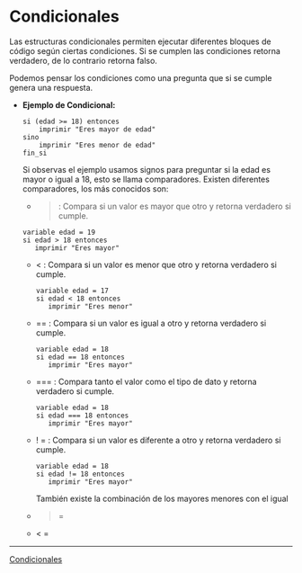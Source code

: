 # Condicionales
Las estructuras condicionales permiten ejecutar diferentes bloques de código según ciertas condiciones. Si se cumplen las condiciones retorna verdadero, de lo contrario retorna falso.

Podemos pensar los condiciones como una pregunta que si se cumple genera una respuesta.

- **Ejemplo de Condicional:**
    ```
    si (edad >= 18) entonces
        imprimir "Eres mayor de edad"
    sino
        imprimir "Eres menor de edad"
    fin_si
    ```
    
	Si observas el ejemplo usamos signos para preguntar si la edad es mayor o igual a 18, esto se llama comparadores. Existen diferentes comparadores, los más conocidos son:
    
    - > : Compara si un valor es mayor que otro y retorna verdadero si cumple.
    
    ```
    variable edad = 19
    si edad > 18 entonces
       imprimir "Eres mayor"
    ```
    
    - < : Compara si un valor es menor que otro y retorna verdadero si cumple.
        
        ```
        variable edad = 17
        si edad < 18 entonces
           imprimir "Eres menor"
        ```
        
    - == : Compara si un valor es igual a otro y retorna verdadero si cumple.
        
        ```
        variable edad = 18
        si edad == 18 entonces
           imprimir "Eres mayor"
        ```
        
    - === : Compara tanto el valor como el tipo de dato y retorna verdadero si cumple.
        
        ```
        variable edad = 18
        si edad === 18 entonces
           imprimir "Eres mayor"
        ```
        
    - ! = : Compara si un valor es diferente a otro y retorna verdadero si cumple.
        
        ```
        variable edad = 18
        si edad != 18 entonces
           imprimir "Eres mayor"
        ```
        
		También existe la combinación de los mayores menores con el igual
    
    - > =
    - < =

---

[Condicionales](Condicionales.md)
